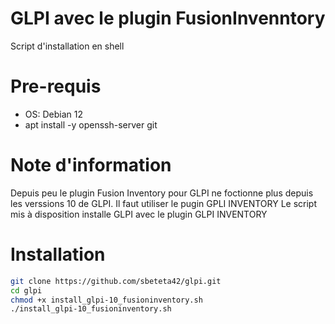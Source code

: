 # GLPI avec le plugin FusionInvenntory
Script d'installation en shell

# Pre-requis
- OS: Debian 12
- apt install -y openssh-server git

# Note d'information
Depuis peu le plugin Fusion Inventory pour GLPI ne foctionne plus depuis les verssions 10 de GLPI.
Il faut utiliser le pugin GPLI INVENTORY
Le script mis à disposition installe GLPI avec le plugin GLPI INVENTORY 

# Installation
```bash
git clone https://github.com/sbeteta42/glpi.git
cd glpi
chmod +x install_glpi-10_fusioninventory.sh
./install_glpi-10_fusioninventory.sh
